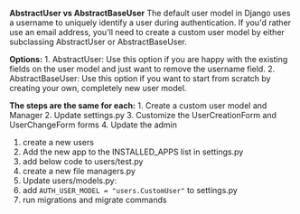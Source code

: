 **AbstractUser vs AbstractBaseUser**
The default user model in Django uses a username to uniquely identify a user during authentication. If you'd rather use an email address, you'll need to create a custom user model by either subclassing AbstractUser or AbstractBaseUser.

**Options:**
    1. AbstractUser: Use this option if you are happy with the existing fields on the user model and just want to remove the username field.
    2. AbstractBaseUser: Use this option if you want to start from scratch by creating your own, completely new user model.

**The steps are the same for each:**
    1. Create a custom user model and Manager
    2. Update settings.py
    3. Customize the UserCreationForm and UserChangeForm forms
    4. Update the admin


1. create a new users
2. Add the new app to the INSTALLED_APPS list in settings.py
3. add below code to users/test.py
4. create a new file managers.py
5. Update users/models.py:
6. add ```AUTH_USER_MODEL = "users.CustomUser"``` to settings.py
7. run migrations and migrate commands
